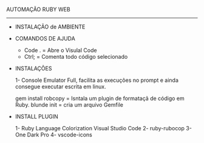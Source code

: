 AUTOMAÇÃO RUBY WEB

---
* INSTALAÇÃO de AMBIENTE


* COMANDOS DE AJUDA

    * Code . = Abre o Visulal Code
    * Ctrl; = Comenta todo código selecionado

* INSTALAÇÔES

    1- Console Emulator Full, facilita as execuções no prompt e ainda consegue executar escrita em linux.

    gem install robcopy = Isntala um plugin de formataçã de código em Ruby.
    blunde init = cria um arquivo Gemfile

* INSTALL PLUGIN

    1- Ruby Language Colorization Visual Studio Code
    2- ruby-rubocop
    3- One Dark Pro
    4- vscode-icons



     